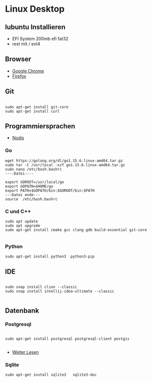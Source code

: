 # Linux Desktop

## lubuntu Installieren

* EFI System 200mb efi fat32
* rest mit / ext4


## Browser

* [Google Chrome](https://www.google.de/chrome)
* [Firefox](https://www.mozilla.org/de/firefox/developer)


## Git

```

sudo apt-get install git-core
sudo apt-get install curl

```

## Programmiersprachen


* [Nodjs](https://github.com/nodesource/distributions/blob/master/README.md)

### Go

```
wget https://golang.org/dl/go1.15.6.linux-amd64.tar.gz
sudo tar -C /usr/local -xzf go1.15.6.linux-amd64.tar.gz
sudo nano /etc/bash.bashrc
----Datei----

export GOROOT=/usr/local/go
export GOPATH=$HOME/go
export PATH=$GOPATH/bin:$GOROOT/bin:$PATH
---Datei ende---
source  /etc/bash.bashrc

```

### C und C++

``` 
sudo apt update
sudo apt upgrade
sudo apt-get install cmake gcc clang gdb build-essential git-core


```


### Python

```
sudo apt-get install python3  python3-pip

```


## IDE

```

sudo snap install clion --classic
sudo snap install intellij-idea-ultimate --classic


```

## Datenbank
### Postgresql

```

sudo apt-get install postgresql postgresql-client postgis


```

* [Weiter Lesen](https://wiki.ubuntuusers.de/PostgreSQL)


### Sqlite

```
sudo apt-get install sqlite3   sqlite3-doc 


```